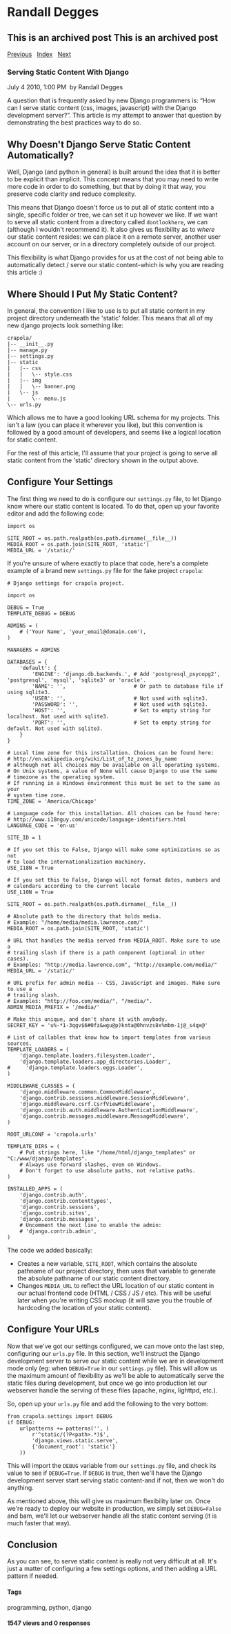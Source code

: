 # Randall Degges

## This is an archived post This is an archived post

[Previous][]   [Index][]   [Next][]

### Serving Static Content With Django

July 4 2010, 1:00 PM  by Randall Degges

A question that is frequently asked by new Django programmers is: “How can I
serve static content (css, images, javascript) with the Django development
server?”. This article is my attempt to answer that question by demonstrating
the best practices way to do so.

## Why Doesn't Django Serve Static Content Automatically?

Well, Django (and python in general) is built around the idea that it is better
to be explicit than implicit. This concept means that you may need to write more
code in order to do something, but that by doing it that way, you preserve code
clarity and reduce complexity.

This means that Django doesn't force us to put all of static content into a
single, specific folder or tree, we can set it up however we like. If we want to
serve all static content from a directory called `dontlookhere`, we can
(although I wouldn't recommend it). It also gives us flexibility as to *where*
our static content resides: we can place it on a remote server, another user
account on our server, or in a directory completely outside of our project.

This flexibility is what Django provides for us at the cost of not being able to
automatically detect / serve our static content-which is why you are reading
this article :)

## Where Should I Put My Static Content?

In general, the convention I like to use is to put all static content in my
project directory underneath the 'static' folder. This means that all of my new
django projects look something like:

    crapola/
    |-- __init__.py
    |-- manage.py
    |-- settings.py
    |-- static
    |   |-- css
    |   |   \-- style.css
    |   |-- img
    |   |   \-- banner.png
    |   \-- js
    |       \-- menu.js
    \-- urls.py

Which allows me to have a good looking URL schema for my projects. This isn't a
law (you can place it wherever you like), but this convention is followed by a
good amount of developers, and seems like a logical location for static content.

For the rest of this article, I'll assume that your project is going to serve
all static content from the 'static' directory shown in the output above.

## Configure Your Settings

The first thing we need to do is configure our `settings.py` file, to let Django
know where our static content is located. To do that, open up your favorite
editor and add the following code:

    import os

    SITE_ROOT = os.path.realpath(os.path.dirname(__file__))
    MEDIA_ROOT = os.path.join(SITE_ROOT, 'static')
    MEDIA_URL = '/static/'

If you're unsure of where exactly to place that code, here's a complete example
of a brand new `settings.py` file for the fake project `crapola`:

    # Django settings for crapola project.

    import os

    DEBUG = True
    TEMPLATE_DEBUG = DEBUG

    ADMINS = (
        # ('Your Name', 'your_email@domain.com'),
    )

    MANAGERS = ADMINS

    DATABASES = {
        'default': {
            'ENGINE': 'django.db.backends.', # Add 'postgresql_psycopg2', 'postgresql', 'mysql', 'sqlite3' or 'oracle'.
            'NAME': '',                      # Or path to database file if using sqlite3.
            'USER': '',                      # Not used with sqlite3.
            'PASSWORD': '',                  # Not used with sqlite3.
            'HOST': '',                      # Set to empty string for localhost. Not used with sqlite3.
            'PORT': '',                      # Set to empty string for default. Not used with sqlite3.
        }
    }

    # Local time zone for this installation. Choices can be found here:
    # http://en.wikipedia.org/wiki/List_of_tz_zones_by_name
    # although not all choices may be available on all operating systems.
    # On Unix systems, a value of None will cause Django to use the same
    # timezone as the operating system.
    # If running in a Windows environment this must be set to the same as your
    # system time zone.
    TIME_ZONE = 'America/Chicago'

    # Language code for this installation. All choices can be found here:
    # http://www.i18nguy.com/unicode/language-identifiers.html
    LANGUAGE_CODE = 'en-us'

    SITE_ID = 1

    # If you set this to False, Django will make some optimizations so as not
    # to load the internationalization machinery.
    USE_I18N = True

    # If you set this to False, Django will not format dates, numbers and
    # calendars according to the current locale
    USE_L10N = True

    SITE_ROOT = os.path.realpath(os.path.dirname(__file__))

    # Absolute path to the directory that holds media.
    # Example: "/home/media/media.lawrence.com/"
    MEDIA_ROOT = os.path.join(SITE_ROOT, 'static')

    # URL that handles the media served from MEDIA_ROOT. Make sure to use a
    # trailing slash if there is a path component (optional in other cases).
    # Examples: "http://media.lawrence.com", "http://example.com/media/"
    MEDIA_URL = '/static/'

    # URL prefix for admin media -- CSS, JavaScript and images. Make sure to use a
    # trailing slash.
    # Examples: "http://foo.com/media/", "/media/".
    ADMIN_MEDIA_PREFIX = '/media/'

    # Make this unique, and don't share it with anybody.
    SECRET_KEY = 'u%-*1-3qgv$6#0fz&wgu@p)knta@0hnvzs8x%mbm-1j@_s4qx@'

    # List of callables that know how to import templates from various sources.
    TEMPLATE_LOADERS = (
        'django.template.loaders.filesystem.Loader',
        'django.template.loaders.app_directories.Loader',
    #     'django.template.loaders.eggs.Loader',
    )

    MIDDLEWARE_CLASSES = (
        'django.middleware.common.CommonMiddleware',
        'django.contrib.sessions.middleware.SessionMiddleware',
        'django.middleware.csrf.CsrfViewMiddleware',
        'django.contrib.auth.middleware.AuthenticationMiddleware',
        'django.contrib.messages.middleware.MessageMiddleware',
    )

    ROOT_URLCONF = 'crapola.urls'

    TEMPLATE_DIRS = (
        # Put strings here, like "/home/html/django_templates" or "C:/www/django/templates".
        # Always use forward slashes, even on Windows.
        # Don't forget to use absolute paths, not relative paths.
    )

    INSTALLED_APPS = (
        'django.contrib.auth',
        'django.contrib.contenttypes',
        'django.contrib.sessions',
        'django.contrib.sites',
        'django.contrib.messages',
        # Uncomment the next line to enable the admin:
        # 'django.contrib.admin',
    )

The code we added basically:

-   Creates a new variable, `SITE_ROOT`, which contains the absolute pathname of
    our project directory, then uses that variable to generate the absolute
    pathname of our static content directory.
-   Changes `MEDIA_URL` to reflect the URL location of our static content in our
    actual frontend code (HTML / CSS / JS / etc). This will be useful later when
    you're writing CSS mockup (it will save you the trouble of hardcoding the
    location of your static content).

## Configure Your URLs

Now that we've got our settings configured, we can move onto the last step,
configuring our `urls.py` file. In this section, we'll instruct the Django
development server to serve our static content while we are in development mode
only (eg: when `DEBUG=True` in our `settings.py` file). This will allow us the
maximum amount of flexibility as we'll be able to automatically serve the static
files during development, but once we go into production let our webserver
handle the serving of these files (apache, nginx, lighttpd, etc.).

So, open up your `urls.py` file and add the following to the very bottom:

    from crapola.settings import DEBUG
    if DEBUG:
        urlpatterns += patterns('', (
            r'^static/(?P<path>.*)$',
            'django.views.static.serve',
            {'document_root': 'static'}
        ))

This will import the `DEBUG` variable from our `settings.py` file, and check its
value to see if `DEBUG=True`. If `DEBUG` is true, then we'll have the Django
development server start serving static content-and if not, then we won't do
anything.

As mentioned above, this will give us maximum flexibility later on. Once we're
ready to deploy our website in production, we simply set `DEBUG=False` and bam,
we'll let our webserver handle all the static content serving (it is much faster
that way).

## Conclusion

As you can see, to serve static content is really not very difficult at all.
It's just a matter of configuring a few settings options, and then adding a URL
pattern if needed.

#### Tags

programming, python, django

#### 1547 views and 0 responses

  [Previous]: ../../../posts/2010/07/the-purely-functional-python-brainfuck-challe.html
  [Index]: ../../../index-7.html
  [Next]: ../../../posts/2010/06/populating-default-manytomany-field-values-in.html
